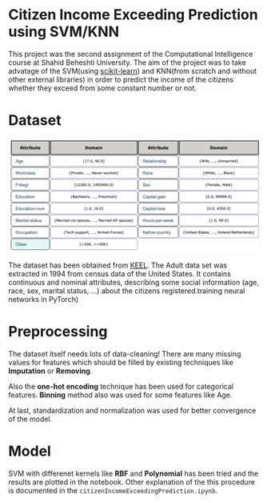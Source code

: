# Citizen Income Exceeding Prediction using SVM/KNN
This project was the second assignment of the Computational Intelligence course at Shahid Beheshti University. The aim of the project was to take advatage of the SVM(using [scikit-learn](https://scikit-learn.org/stable/)) and KNN(from scratch and without other external libraries) in order to predict the income of the citizens whether they exceed from some constant number or not.


# Dataset

![](https://github.com/mohammadhashemii/Citizen-Income-Exceeding-Prediction/blob/master/data-description.png)

The dataset has been obtained from [KEEL](https://sci2s.ugr.es/keel/dataset.php?cod=192#sub1). The Adult data set was extracted in 1994 from census data of the United States. It contains continuous and nominal attributes, describing some social information (age, race, sex, marital status, ...) about the citizens registered.training neural networks in PyTorch)


# Preprocessing   
The dataset itself needs lots of data-cleaning! There are many missing values for features which should be filled by existing techniques like **Imputation** or **Removing**.

Also the **one-hot encoding** technique has been used for categorical features. **Binning** method also was used for some features like Age.

At last, standardization and normalization was used for better convergence of the model.  

# Model

SVM with differenet kernels like **RBF** and **Polynomial** has been tried and the results are plotted in the notebook. Other explanation of the this procedure is documented in the `citizenIncomeExceedingPrediction.ipynb`.



